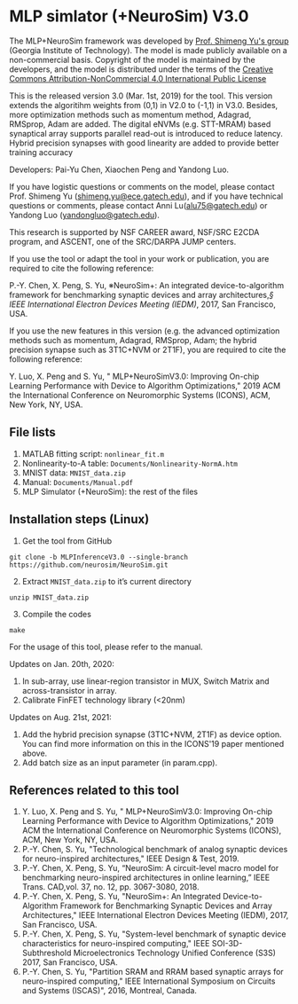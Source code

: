 # MLP simlator (+NeuroSim) V3.0

The MLP+NeuroSim framework was developed by [Prof. Shimeng Yu's group](http://shimeng.ece.gatech.edu/) (Georgia Institute of Technology). The model is made publicly available on a non-commercial basis. Copyright of the model is maintained by the developers, and the model is distributed under the terms of the [Creative Commons Attribution-NonCommercial 4.0 International Public License](http://creativecommons.org/licenses/by-nc/4.0/legalcode)

This is the released version 3.0 (Mar. 1st, 2019) for the tool. This version extends the algoritihm weights from (0,1) in V2.0 to (-1,1) in V3.0. Besides, more optimization methods such as momentum method, Adagrad, RMSprop, Adam are added. The digital eNVMs (e.g. STT-MRAM) based synaptical array supports parallel read-out is introduced to reduce latency. Hybrid precision synapses with good linearity are added to provide better training accuracy

Developers: Pai-Yu Chen, Xiaochen Peng and Yandong Luo. 

If you have logistic questions or comments on the model, please contact Prof. Shimeng Yu (shimeng.yu@ece.gatech.edu), and if you have technical questions or comments, please contact Anni Lu(alu75@gatech.edu) or Yandong Luo (yandongluo@gatech.edu).  

This research is supported by NSF CAREER award, NSF/SRC E2CDA program, and ASCENT, one of the SRC/DARPA JUMP centers. 

If you use the tool or adapt the tool in your work or publication, you are required to cite the following reference:  

P.-Y. Chen, X. Peng, S. Yu, ※NeuroSim+: An integrated device-to-algorithm framework for benchmarking synaptic devices and array architectures,*§ IEEE International Electron Devices Meeting (IEDM)*, 2017, San Francisco, USA.

If you use the new features in this version (e.g. the advanced optimization methods such as momentum, Adagrad, RMSprop, Adam; the hybrid precision synapse such as 3T1C+NVM or 2T1F), you are required to cite the following reference:

Y. Luo, X. Peng and S. Yu, " MLP+NeuroSimV3.0: Improving On-chip Learning Performance with Device to Algorithm Optimizations," 2019 ACM the International Conference on Neuromorphic Systems (ICONS), ACM, New York, NY, USA. 

## File lists
1. MATLAB fitting script: `nonlinear_fit.m`
2. Nonlinearity-to-A table: `Documents/Nonlinearity-NormA.htm`
3. MNIST data: `MNIST_data.zip`
4. Manual: `Documents/Manual.pdf`
5. MLP Simulator (+NeuroSim): the rest of the files

## Installation steps (Linux)
1. Get the tool from GitHub
```
git clone -b MLPInferenceV3.0 --single-branch https://github.com/neurosim/NeuroSim.git
```

2. Extract `MNIST_data.zip` to it’s current directory
```
unzip MNIST_data.zip
```

3. Compile the codes
```
make
```

For the usage of this tool, please refer to the manual.

Updates on Jan. 20th, 2020: 
1. In sub-array, use linear-region transistor in MUX, Switch Matrix and across-transistor in array.
2. Calibrate FinFET technology library (<20nm)

Updates on Aug. 21st, 2021:
1. Add the hybrid precision synapse (3T1C+NVM, 2T1F) as device option. You can find more information on this in the ICONS'19 paper mentioned above.  
2. Add batch size as an input parameter (in param.cpp). 

## References related to this tool
1. Y. Luo, X. Peng and S. Yu, " MLP+NeuroSimV3.0: Improving On-chip Learning Performance with Device to Algorithm Optimizations," 2019 ACM the International Conference on Neuromorphic Systems (ICONS), ACM, New York, NY, USA.
2. P.-Y. Chen, S. Yu, "Technological benchmark of analog synaptic devices for neuro-inspired architectures," IEEE Design & Test, 2019.
3. P.-Y. Chen, X. Peng, S. Yu, “NeuroSim: A circuit-level macro model for benchmarking neuro-inspired architectures in online learning,” IEEE Trans. CAD,vol. 37, no. 12, pp. 3067-3080, 2018.
4. P.-Y. Chen, X. Peng, S. Yu, "NeuroSim+: An Integrated Device-to-Algorithm Framework for Benchmarking Synaptic Devices and Array Architectures," IEEE International Electron Devices Meeting (IEDM), 2017, San Francisco, USA.
5. P.-Y. Chen, X. Peng, S. Yu, "System-level benchmark of synaptic device characteristics for neuro-inspired computing," IEEE SOI-3D-Subthreshold Microelectronics Technology Unified Conference (S3S) 2017, San Francisco, USA.
6. P.-Y. Chen, S. Yu, "Partition SRAM and RRAM based synaptic arrays for neuro-inspired computing," IEEE International Symposium on Circuits and Systems (ISCAS)", 2016, Montreal, Canada.



